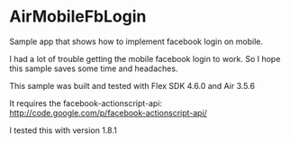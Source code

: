 AirMobileFbLogin
================

Sample app that shows how to implement facebook login on mobile.

I had a lot of trouble getting the mobile facebook login to work. So I hope this sample saves some time and headaches.

This sample was built and tested with Flex SDK 4.6.0 and Air 3.5.6

It requires the facebook-actionscript-api:
http://code.google.com/p/facebook-actionscript-api/

I tested this with version 1.8.1